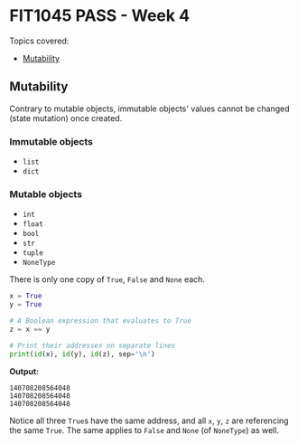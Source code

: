 # FIT1045 PASS - Week 4

Topics covered:
* [Mutability](#mutability)


## Mutability
Contrary to mutable objects, immutable objects' values cannot be changed (state mutation) once created.

### Immutable objects
* `list`
* `dict`

### Mutable objects
* `int`
* `float`
* `bool`
* `str`
* `tuple`
* `NoneType`

There is only one copy of `True`, `False` and `None` each.
```py
x = True
y = True

# A Boolean expression that evaluates to True
z = x == y

# Print their addresses on separate lines
print(id(x), id(y), id(z), sep='\n')
```

**Output:**
```
140708208564048
140708208564048
140708208564048
```

Notice all three `True`s have the same address, and all `x`, `y`, `z` are referencing the same `True`. The same applies to `False` and `None` (of `NoneType`) as well.
